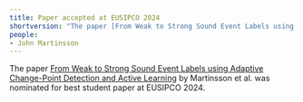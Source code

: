 ```yaml
---
title: Paper accepted at EUSIPCO 2024
shortversion: "The paper [From Weak to Strong Sound Event Labels using Adaptive Change-Point Detection and Active Learning](https://github.com/johnmartinsson/adaptive-change-point-detection) by Martinsson et al. was nominated for best student paper at EUSIPCO 2024."
people:
- John Martinsson
---
```

The paper [From Weak to Strong Sound Event Labels using Adaptive Change-Point Detection and Active Learning](https://github.com/johnmartinsson/adaptive-change-point-detection) by Martinsson et al. was nominated for best student paper at EUSIPCO 2024.
